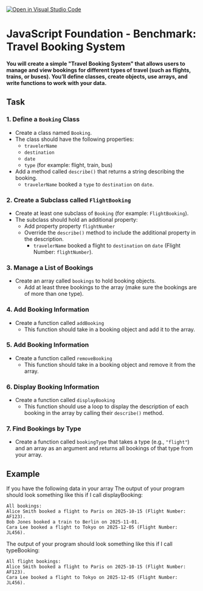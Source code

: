 [![Open in Visual Studio Code](https://classroom.github.com/assets/open-in-vscode-2e0aaae1b6195c2367325f4f02e2d04e9abb55f0b24a779b69b11b9e10269abc.svg)](https://classroom.github.com/online_ide?assignment_repo_id=20742217&assignment_repo_type=AssignmentRepo)
# JavaScript Foundation - Benchmark: Travel Booking System 

**You will create a simple "Travel Booking System" that allows users to manage and view bookings for different types of travel (such as flights, trains, or buses). You’ll define classes, create objects, use arrays, and write functions to work with your data.**

## Task
### 1. Define a `Booking` Class
- Create a class named `Booking`.
- The class should have the following properties:
  - `travelerName`
  - `destination`
  - `date`
  - `type` (for example: flight, train, bus)
- Add a method called `describe()` that returns a string describing the booking.
  - `travelerName` booked a `type` to `destination` on `date`.

### 2. Create a Subclass called `FlightBooking`
- Create at least one subclass of `Booking` (for example: `FlightBooking`).
- The subclass should hold an additional property:
  - Add property property `flightNumber`
  - Override the `describe()` method to include the additional property in the description.
    -  `travelerName` booked a flight to `destination` on `date` (Flight Number: `flightNumber`).

### 3. Manage a List of Bookings
- Create an array called `bookings` to hold booking objects.
  - Add at least three bookings to the array (make sure the bookings are of more than one type).

### 4. Add Booking Information
- Create a function called `addBooking`
  - This function should take in a booking object and add it to the array.

### 5. Add Booking Information
- Create a function called `removeBooking`
  - This function should take in a booking object and remove it from the array.

### 6. Display Booking Information
- Create a function called `displayBooking`
  - This function should use a loop to display the description of each booking in the array by calling their `describe()` method.

### 7. Find Bookings by Type
- Create a function called `bookingType` that takes a type (e.g., `"flight"`) and an array as an argument and returns all bookings of that type from your array.


## Example
If you have the following data in your array
The output of your program should look something like this if I call displayBooking:

```
All bookings:
Alice Smith booked a flight to Paris on 2025-10-15 (Flight Number: AF123).
Bob Jones booked a train to Berlin on 2025-11-01.
Cara Lee booked a flight to Tokyo on 2025-12-05 (Flight Number: JL456).
```

The output of your program should look something like this if I call typeBooking:
```
All flight bookings:
Alice Smith booked a flight to Paris on 2025-10-15 (Flight Number: AF123).
Cara Lee booked a flight to Tokyo on 2025-12-05 (Flight Number: JL456).
```


